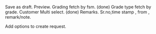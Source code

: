 Save as draft.
Preview.
Grading fetch by fsm. (done)
Grade type fetch by grade.
Customer Multi select. (done)
Remarks.
Sr.no,time stamp , from , remark/note.

Add options to create request.
